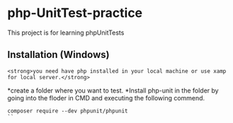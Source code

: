 # php-UnitTest-practice
This project is for learning phpUnitTests

## Installation (Windows)

	<strong>you need have php installed in your local machine or use xamp for local server.</strong> 

*create a folder where you want to test. 
*Install php-unit in the folder by going into the floder in CMD and executing the following commend.

```
composer require --dev phpunit/phpunit 
``

